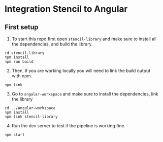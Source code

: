 # Integration Stencil to Angular

## First setup

1. To start this repo first open `stencil-library` and make sure to install all the dependencies, and build the library.

```console
cd stencil-library
npm install
npm run build
```

2. Then, if you are working locally you will need to link the build output with npm.

```console
npm link
```

3. Go to `angular-workspace` and make sure to install the dependencies, link the library

```console
cd ../angular-workspace
npm install
npm link stencil-library
```

4. Run the dev server to test if the pipeline is working fine.

```console
npm start
```
